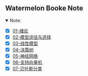 ## Watermelon Booke Note
<details open>
<summary>Note:</summary>

- [x] [01-绪论](01/README.md)
- [x] [02-模型评估与选择](02/README.md)
- [x] [03-线性模型](03/README.md)
- [x] [04-决策树](04/README.md)
- [x] [05-神经网络](05/README.md)
- [x] [06-支持向量机](06/README.md)
- [x] [07-贝叶斯分类](07/README.md)
</details>